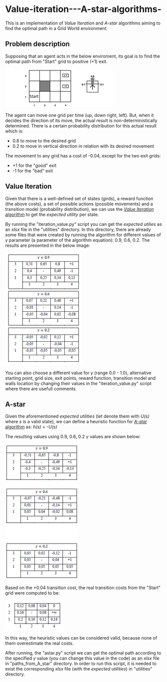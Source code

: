 # Value-iteration---A-star-algorithms-
This is an implementation of _Value Iteration_ and _A-star_ algorithms aiming to find the optimal path in a Grid World environment.

## Problem description
Supposing that an agent acts in the below enviroment, its goal is to find the optimal path from "Start" grid to positive (+1) exit.

<img src="https://github.com/george22294/Value-iteration---A-star-algorithms-/blob/main/problem%20description/grid_world.png">

The agent can move one grid per time (up, down right, left). But, when it decides the direction of its move, the actual result is non-deterministically determined. There is a certain probability distribution for this actual result which is:
- 0.8 to move to the desired grid
- 0.2 to move in vertical direction in relation with its desired movement

The movement to any grid has a cost of -0.04, except for the two exit grids:
- +1 for the "good" exit
- -1 for the "bad" exit

## Value Iteration
Given that there is a well-defined set of states (girds), a reward function (the above costs), a set of possible actions (possible movements) and a transition model (probability  distribution), we can use the [_Value Iteration_ algorithm](https://en.wikipedia.org/wiki/Markov_decision_process#Value_iteration) to get the _expected utility_ per state. 

By running the "iteration_value.py" script you can get the _expected utilies_ as an _xlsx_ file in the "utilities" directory. In this directory, there are already some files that were created by running the algorithm for different values of _γ_ parameter (a parameter of the algorithm equation): 0.9, 0.6, 0.2. The results are presented in the below image:

<img src="https://github.com/george22294/Value-iteration---A-star-algorithms-/blob/main/results/value_iteration/values.PNG">

You can also choose a different value for _γ_ (range 0.0 - 1.0), alternative starting point, grid size, exit points, reward function, transition model and walls location by changing their values in the "iteration_value.py" script where there are usefull comments.

## A-star
Given the aforementioned _expected utilities_ (let denote them with _U(s)_ where _s_ is a valid state), we can define a heuristic function for [_A-star_ algorithm](https://en.wikipedia.org/wiki/A*_search_algorithm) as:
_h(s) = -U(s)_

The resulting values using 0.9, 0.6, 0.2 _γ_ values are shown below:

<img src="https://github.com/george22294/Value-iteration---A-star-algorithms-/blob/main/results/a_star/heuristic_values.png">

Based on the +0.04 transition cost, the real transition costs from the "Start" grid were computed to be:

<img src="https://github.com/george22294/Value-iteration---A-star-algorithms-/blob/main/results/a_star/real_costs.PNG">

In this way, the heuristic values can be considered valid, because none of them overestimate the real costs.

After running, the "astar.py" script we can get the optimal path according to the specified _γ_ value (you can change this value in the code) as an _xlsx_ file in  "paths_from_A_star" directory. In order to run this script, it is needed to exist the corresponding _xlsx_ file (with the _expected utilities_) in "utilities" directory. 
